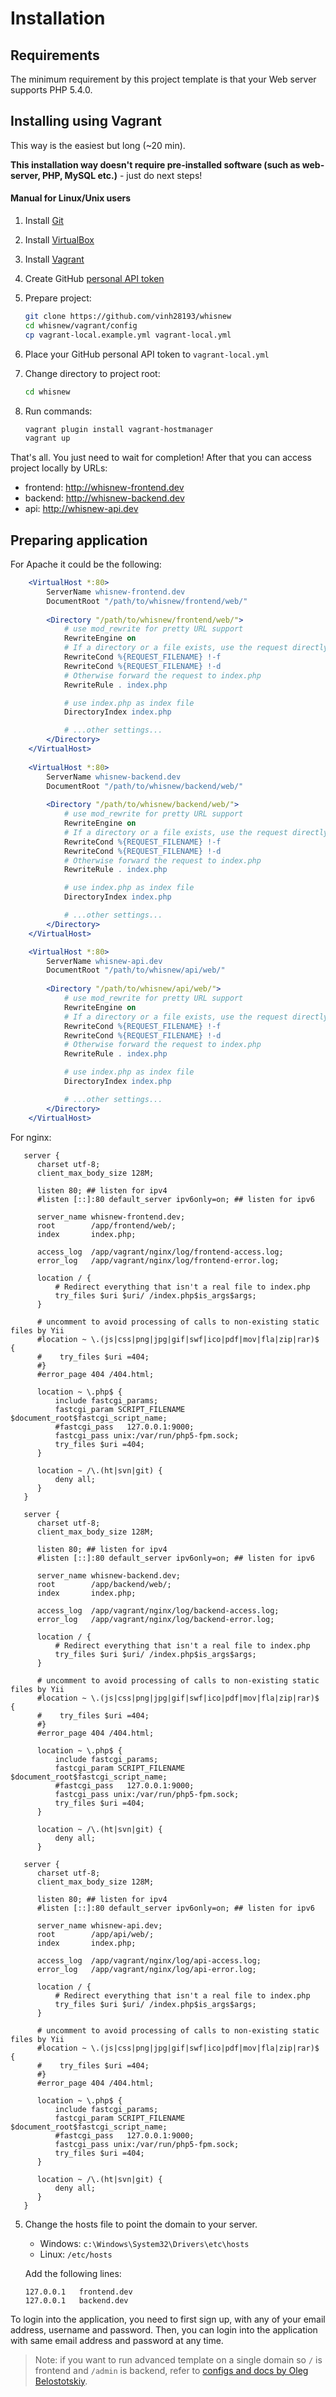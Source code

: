 Installation
============

## Requirements

The minimum requirement by this project template is that your Web server supports PHP 5.4.0.

## Installing using Vagrant

This way is the easiest but long (~20 min).

**This installation way doesn't require pre-installed software (such as web-server, PHP, MySQL etc.)** - just do next steps!

#### Manual for Linux/Unix users
1. Install [Git](https://git-scm.com/downloads)
2. Install [VirtualBox](https://www.virtualbox.org/wiki/Downloads)
3. Install [Vagrant](https://www.vagrantup.com/downloads.html)
4. Create GitHub [personal API token](https://github.com/blog/1509-personal-api-tokens)
5. Prepare project:
   
   ```bash
   git clone https://github.com/vinh28193/whisnew
   cd whisnew/vagrant/config
   cp vagrant-local.example.yml vagrant-local.yml
   ```
   
6. Place your GitHub personal API token to `vagrant-local.yml`
7. Change directory to project root:

   ```bash
   cd whisnew
   ```

8. Run commands:

   ```bash
   vagrant plugin install vagrant-hostmanager
   vagrant up
   ```
   
That's all. You just need to wait for completion! After that you can access project locally by URLs:
* frontend: http://whisnew-frontend.dev
* backend: http://whisnew-backend.dev
* api: http://whisnew-api.dev

## Preparing application

  For Apache it could be the following:

   ```apache
       <VirtualHost *:80>
           ServerName whisnew-frontend.dev
           DocumentRoot "/path/to/whisnew/frontend/web/"
           
           <Directory "/path/to/whisnew/frontend/web/">
               # use mod_rewrite for pretty URL support
               RewriteEngine on
               # If a directory or a file exists, use the request directly
               RewriteCond %{REQUEST_FILENAME} !-f
               RewriteCond %{REQUEST_FILENAME} !-d
               # Otherwise forward the request to index.php
               RewriteRule . index.php

               # use index.php as index file
               DirectoryIndex index.php

               # ...other settings...
           </Directory>
       </VirtualHost>
       
       <VirtualHost *:80>
           ServerName whisnew-backend.dev
           DocumentRoot "/path/to/whisnew/backend/web/"
           
           <Directory "/path/to/whisnew/backend/web/">
               # use mod_rewrite for pretty URL support
               RewriteEngine on
               # If a directory or a file exists, use the request directly
               RewriteCond %{REQUEST_FILENAME} !-f
               RewriteCond %{REQUEST_FILENAME} !-d
               # Otherwise forward the request to index.php
               RewriteRule . index.php

               # use index.php as index file
               DirectoryIndex index.php

               # ...other settings...
           </Directory>
       </VirtualHost>

       <VirtualHost *:80>
           ServerName whisnew-api.dev
           DocumentRoot "/path/to/whisnew/api/web/"
           
           <Directory "/path/to/whisnew/api/web/">
               # use mod_rewrite for pretty URL support
               RewriteEngine on
               # If a directory or a file exists, use the request directly
               RewriteCond %{REQUEST_FILENAME} !-f
               RewriteCond %{REQUEST_FILENAME} !-d
               # Otherwise forward the request to index.php
               RewriteRule . index.php

               # use index.php as index file
               DirectoryIndex index.php

               # ...other settings...
           </Directory>
       </VirtualHost>
   ```

   For nginx:

   ```nginx
      server {
         charset utf-8;
         client_max_body_size 128M;

         listen 80; ## listen for ipv4
         #listen [::]:80 default_server ipv6only=on; ## listen for ipv6

         server_name whisnew-frontend.dev;
         root        /app/frontend/web/;
         index       index.php;

         access_log  /app/vagrant/nginx/log/frontend-access.log;
         error_log   /app/vagrant/nginx/log/frontend-error.log;

         location / {
             # Redirect everything that isn't a real file to index.php
             try_files $uri $uri/ /index.php$is_args$args;
         }

         # uncomment to avoid processing of calls to non-existing static files by Yii
         #location ~ \.(js|css|png|jpg|gif|swf|ico|pdf|mov|fla|zip|rar)$ {
         #    try_files $uri =404;
         #}
         #error_page 404 /404.html;

         location ~ \.php$ {
             include fastcgi_params;
             fastcgi_param SCRIPT_FILENAME $document_root$fastcgi_script_name;
             #fastcgi_pass   127.0.0.1:9000;
             fastcgi_pass unix:/var/run/php5-fpm.sock;
             try_files $uri =404;
         }

         location ~ /\.(ht|svn|git) {
             deny all;
         }
      }

      server {
         charset utf-8;
         client_max_body_size 128M;

         listen 80; ## listen for ipv4
         #listen [::]:80 default_server ipv6only=on; ## listen for ipv6

         server_name whisnew-backend.dev;
         root        /app/backend/web/;
         index       index.php;

         access_log  /app/vagrant/nginx/log/backend-access.log;
         error_log   /app/vagrant/nginx/log/backend-error.log;

         location / {
             # Redirect everything that isn't a real file to index.php
             try_files $uri $uri/ /index.php$is_args$args;
         }

         # uncomment to avoid processing of calls to non-existing static files by Yii
         #location ~ \.(js|css|png|jpg|gif|swf|ico|pdf|mov|fla|zip|rar)$ {
         #    try_files $uri =404;
         #}
         #error_page 404 /404.html;

         location ~ \.php$ {
             include fastcgi_params;
             fastcgi_param SCRIPT_FILENAME $document_root$fastcgi_script_name;
             #fastcgi_pass   127.0.0.1:9000;
             fastcgi_pass unix:/var/run/php5-fpm.sock;
             try_files $uri =404;
         }

         location ~ /\.(ht|svn|git) {
             deny all;
         }

      server {
         charset utf-8;
         client_max_body_size 128M;

         listen 80; ## listen for ipv4
         #listen [::]:80 default_server ipv6only=on; ## listen for ipv6

         server_name whisnew-api.dev;
         root        /app/api/web/;
         index       index.php;

         access_log  /app/vagrant/nginx/log/api-access.log;
         error_log   /app/vagrant/nginx/log/api-error.log;

         location / {
             # Redirect everything that isn't a real file to index.php
             try_files $uri $uri/ /index.php$is_args$args;
         }

         # uncomment to avoid processing of calls to non-existing static files by Yii
         #location ~ \.(js|css|png|jpg|gif|swf|ico|pdf|mov|fla|zip|rar)$ {
         #    try_files $uri =404;
         #}
         #error_page 404 /404.html;

         location ~ \.php$ {
             include fastcgi_params;
             fastcgi_param SCRIPT_FILENAME $document_root$fastcgi_script_name;
             #fastcgi_pass   127.0.0.1:9000;
             fastcgi_pass unix:/var/run/php5-fpm.sock;
             try_files $uri =404;
         }

         location ~ /\.(ht|svn|git) {
             deny all;
         }
      }

   ```

5. Change the hosts file to point the domain to your server.

   - Windows: `c:\Windows\System32\Drivers\etc\hosts`
   - Linux: `/etc/hosts`

   Add the following lines:

   ```
   127.0.0.1   frontend.dev
   127.0.0.1   backend.dev
   ```

To login into the application, you need to first sign up, with any of your email address, username and password.
Then, you can login into the application with same email address and password at any time.


> Note: if you want to run advanced template on a single domain so `/` is frontend and `/admin` is backend, refer
> to [configs and docs by Oleg Belostotskiy](https://github.com/mickgeek/yii2-advanced-one-domain-config).